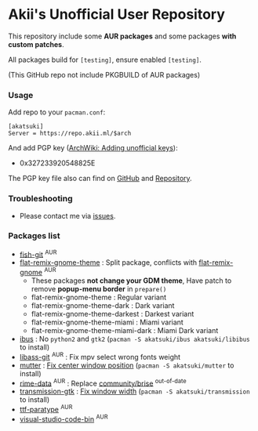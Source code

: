 # Akii's Unofficial User Repository

This repository include some **AUR packages** and some packages **with custom patches**.

All packages build for `[testing]`, ensure enabled `[testing]`.

(This GitHub repo not include PKGBUILD of AUR packages)

### Usage

Add repo to your `pacman.conf`:

```
[akatsuki]
Server = https://repo.akii.ml/$arch
```

And add PGP key ([ArchWiki: Adding unofficial keys](https://wiki.archlinux.org/index.php/Pacman/Package_signing#Adding_unofficial_keys)):

* 0x327233920548825E

The PGP key file also can find on [GitHub](https://github.com/akiirui/repo/blob/master/akatsuki.pub) and [Repository](https://repo.akii.ml/akatsuki.pub).

### Troubleshooting

* Please contact me via [issues](https://github.com/akiirui/repo/issues/new).

### Packages list

- [fish-git](https://aur.archlinux.org/packages/fish-git/) <sup>AUR</sup>
- [flat-remix-gnome-theme](https://github.com/akiirui/repo/tree/master/flat-remix-gnome-theme) : Split package, conflicts with [flat-remix-gnome](https://aur.archlinux.org/packages/flat-remix-gnome/) <sup>AUR</sup>
    - These packages **not change your GDM theme**, Have patch to remove **popup-menu border** in `prepare()`
    - flat-remix-gnome-theme : Regular variant
    - flat-remix-gnome-theme-dark : Dark variant
    - flat-remix-gnome-theme-darkest : Darkest variant
    - flat-remix-gnome-theme-miami : Miami variant
    - flat-remix-gnome-theme-miami-dark : Miami Dark variant
- [ibus](https://github.com/akiirui/repo/tree/master/ibus) : No `python2` and `gtk2` (`pacman -S akatsuki/ibus akatsuki/libibus` to install)
- [libass-git](https://aur.archlinux.org/packages/libass-git/) <sup>AUR</sup> : Fix mpv select wrong fonts weight
- [mutter](https://github.com/akiirui/repo/tree/master/mutter) : [Fix center window position](http://gitlab.gnome.org/GNOME/mutter/merge_requests/962) (`pacman -S akatsuki/mutter` to install)
- [rime-data](https://aur.archlinux.org/packages/rime-data/) <sup>AUR</sup> : Replace [community/brise](https://www.archlinux.org/packages/community/x86_64/brise/) <sup>out-of-date</sup>
- [transmission-gtk](https://github.com/akiirui/repo/tree/master/transmission-gtk) : [Fix window width](https://github.com/transmission/transmission/pull/1069) (`pacman -S akatsuki/transmission` to install)
- [ttf-paratype](https://aur.archlinux.org/packages/ttf-paratype/) <sup>AUR</sup>
- [visual-studio-code-bin](https://aur.archlinux.org/packages/visual-studio-code-bin/) <sup>AUR</sup>
